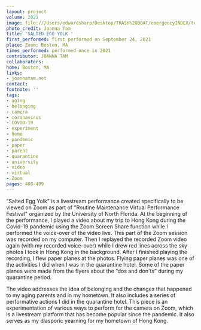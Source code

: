 ```yaml
---
layout: project
volume: 2021
image: file:///Users/edwardsharp/Desktop/TRASH%20BOAT/emergencyINDEX/ten_plus/guts/Links/1665103982065__Salted_Egg_Yolk--Joanna_Tam.jpeg
photo_credit: Joanna Tam
title: 'SALTED EGG YOLK '
first_performed: first performed on September 24, 2021
place: Zoom; Boston, MA
times_performed: performed once in 2021
contributor: JOANNA TAM
collaborators:
home: Boston, MA
links:
- joannatam.net
contact:
footnote: ''
tags:
- aging
- belonging
- camera
- coronavirus
- COVID-19
- experiment
- home
- pandemic
- paper
- parent
- quarantine
- university
- video
- virtual
- Zoom
pages: 408-409
---
```


“Salted Egg Yolk” is a livestream performance created specifically to be viewed on Zoom as part of "Routine Maintenance Virtual Performance Festival" organized by the University of North Florida. At the beginning of the performance, I played a video about my trip to Hong Kong during the Covid-19 pandemic using the Zoom Screen Share function while I performed the voice-over of the video live. This part of the Zoom session was recorded on my computer. Then I replayed the recorded Zoom video again (with my recorded voice-over) while I drew red lines across the sky photos I took in Hong Kong in the background. After I finished playing the recording, I flew paper planes at the photos. Flying paper planes was one of the activities I did when I was in the quarantine hotel. Some of the paper planes were made from the flyers about the “dos and don'ts” during my quarantine period.

The video addresses the idea of belonging and the changes that happened to my aging parents and in my hometown. It also includes a series of performative actions I did in the quarantine hotel. This piece is an experimentation of various ways to perform for the camera on Zoom, which is a livestream platform that has become popular since the pandemic. It also serves as my diasporic yearning for my hometown of Hong Kong.